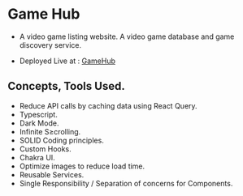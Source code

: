# Game Hub

- A video game listing website. A video game database and game discovery service.

* Deployed Live at : [GameHub](https://videogameshub.netlify.app/)

## Concepts, Tools Used.

- Reduce API calls by caching data using React Query.
- Typescript.
- Dark Mode.
- Infinite S≥crolling.
- SOLID Coding principles.
- Custom Hooks.
- Chakra UI.
- Optimize images to reduce load time.
- Reusable Services.
- Single Responsibility / Separation of concerns for Components.
